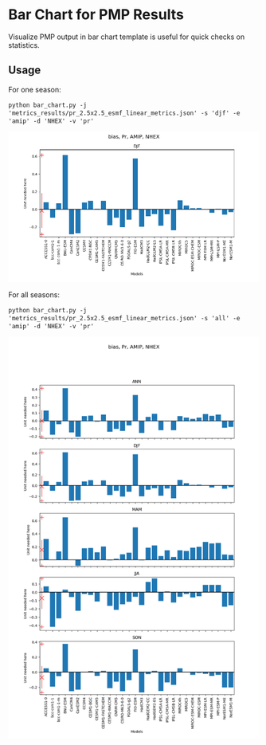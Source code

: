 # Bar Chart for PMP Results

Visualize PMP output in bar chart template is useful for quick checks on statistics.

## Usage

For one season:
```
python bar_chart.py -j 'metrics_results/pr_2.5x2.5_esmf_linear_metrics.json' -s 'djf' -e 'amip' -d 'NHEX' -v 'pr'
```
![plot](./example_plot/pr_amip_bias_1panel_djf_NHEX.png)

For all seasons:
```
python bar_chart.py -j 'metrics_results/pr_2.5x2.5_esmf_linear_metrics.json' -s 'all' -e 'amip' -d 'NHEX' -v 'pr'
```
![plot](./example_plot/pr_amip_bias_5panel_all_NHEX.png)
